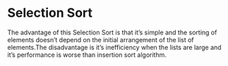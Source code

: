 # Selection Sort
The advantage of this Selection Sort is that it’s  simple and the sorting of elements doesn’t depend on the initial arrangement of the 
list of elements.The  disadvantage is it’s inefficiency when the lists are large and it’s performance is worse than insertion sort algorithm.
